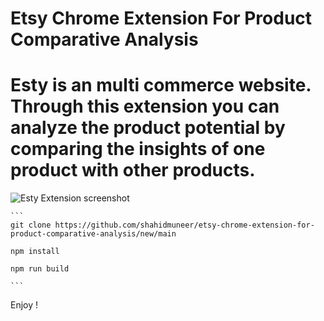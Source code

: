 # Etsy Chrome Extension For Product Comparative Analysis

# Esty is an multi commerce website. Through this extension you can analyze the product potential by comparing the insights of one product with other products. 

![Esty Extension screenshot](https://i.ibb.co/h7hsJym/etsy-extensiono.png)


```` 
```
git clone https://github.com/shahidmuneer/etsy-chrome-extension-for-product-comparative-analysis/new/main

npm install 

npm run build 

```
````

Enjoy ! 
